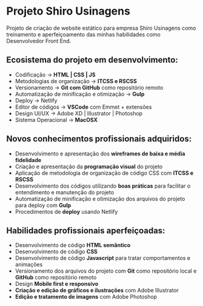 # Projeto Shiro Usinagens

Projeto de criação de website estático para empresa Shiro Usinagens como treinamento e aperfeiçoamento das minhas habilidades como Desenvolvedor Front End.

## Ecosistema do projeto em desenvolvimento:

- Codificação &rarr; **HTML | CSS | JS**
- Metodologias de organização &rarr; **ITCSS e RSCSS**
- Versionamento &rarr; **Git com GitHub** como repositório remoto
- Automatização de minificação e otimização &rarr; **Gulp**
- Deploy &rarr; Netlify
- Editor de códigos &rarr; **VSCode** com Emmet + extensões
- Design UI/UX &rarr; Adobe XD | Illustrator | Photoshop
- Sistema Operacional &rarr; **MacOSX**

## Novos conhecimentos profissionais adquiridos:
- Desenvolvimento e apresentação dos **wireframes de baixa e média fidelidade**
- Criação e apresentação da **programação visual** do projeto
- Aplicação de metodologia de organização de código CSS com **ITCSS e RSCSS**
- Desenvolvimento dos códigos utilizando **boas práticas** para facilitar o entendimento e manutenção do projeto
- Automatização de minificação e otimização dos arquivos do projeto para deploy com **Gulp**
- Procedimentos de **deploy** usando Netlify

## Habilidades profissionais aperfeiçoadas:
- Desenvolvimento de código **HTML semântico**
- Desenvolvimento de código **CSS**
- Desenvolvimento de código **Javascript** para tratar comportamentos e animações
- Versionamento dos arquivos do projeto com **Git** como repositório local e **GitHub** como repositório remoto
- Design **Mobile first e responsivo**
- **Criação e edição de gráficos e ilustrações** com Adobe Illustrator
- **Edição e tratamento de imagens** com Adobe Photoshop
